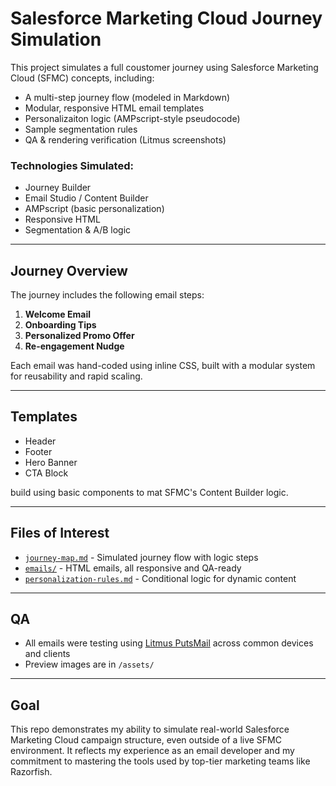 # Salesforce Marketing Cloud Journey Simulation 

This project simulates a full coustomer journey using Salesforce Marketing Cloud (SFMC) concepts, including:
- A multi-step journey flow (modeled in Markdown)
- Modular, responsive HTML email templates
- Personalizaiton logic (AMPscript-style pseudocode)
- Sample segmentation rules
- QA & rendering verification (Litmus screenshots)

### Technologies Simulated: 
- Journey Builder
- Email Studio / Content Builder
- AMPscript (basic personalization)
- Responsive HTML
- Segmentation & A/B logic

---

## Journey Overview

The journey includes the following email steps: 

1. **Welcome Email**
2. **Onboarding Tips**
3. **Personalized Promo Offer**
4. **Re-engagement Nudge**

Each email was hand-coded using inline CSS, built with a modular system for reusability and rapid scaling.

---

## Templates
- Header
- Footer
- Hero Banner
- CTA Block

build using basic components to mat SFMC's Content Builder logic.

---

## Files of Interest

- [`journey-map.md`](docs/journey-map.md) - Simulated journey flow with logic steps
- [`emails/`](emails/) - HTML emails, all responsive and QA-ready
- [`personalization-rules.md`](docs/personalization-rules.md) - Conditional logic for dynamic content

---

## QA 

- All emails were testing using [Litmus PutsMail](https://putsmail.com/) across common devices and clients 
- Preview images are in `/assets/`

---

## Goal

This repo demonstrates my ability to simulate real-world Salesforce Marketing Cloud campaign structure, even outside of a live SFMC environment. It reflects my experience as an email developer and my commitment to mastering the tools used by top-tier marketing teams like Razorfish.